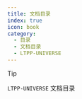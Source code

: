 ```yaml
---
title: 文档目录
index: true
icon: book
category:
  - 目录
  - 文档目录
  - LTPP-UNIVERSE
---
```


<Share colorful />

> [!tip]
>
> `LTPP-UNIVERSE` 文档目录

<Catalog :level=2 />

<Bottom />
